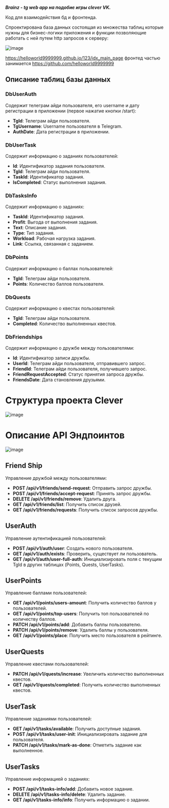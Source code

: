 ***Brainz - tg web app на подобие игры clever VK.***

Код для взаимодействия бд и фронтенда.

Спроектирована база данных состоящая из множества таблиц которые нужны для бизнес-логики приложения и функции позволяющие работать с ней путем http запросов к серверу:

![image](https://github.com/mefedraw/CleverGame-ASP-.NET-WEP-API/assets/144416623/20d455ad-e500-4244-91c1-c1863678311d)

https://helloworld9999999.github.io/123/idx_main_page фронтед частью занимается https://github.com/helloworld9999999


## Описание таблиц базы данных

### DbUserAuth
Содержит телеграм айди пользователя, его username и дату регистрации в приложении (первое нажатие кнопки /start):
- **TgId**: Телеграм айди пользователя.
- **TgUsername**: Username пользователя в Telegram.
- **AuthDate**: Дата регистрации в приложении.

### DbUserTask
Содержит информацию о заданиях пользователей:
- **Id**: Идентификатор задания пользователя.
- **TgId**: Телеграм айди пользователя.
- **TaskId**: Идентификатор задания.
- **IsCompleted**: Статус выполнения задания.

### DbTasksInfo
Содержит информацию о заданиях:
- **TaskId**: Идентификатор задания.
- **Profit**: Выгода от выполнения задания.
- **Text**: Описание задания.
- **Type**: Тип задания.
- **Workload**: Рабочая нагрузка задания.
- **Link**: Ссылка, связанная с заданием.

### DbPoints
Содержит информацию о баллах пользователей:
- **TgId**: Телеграм айди пользователя.
- **Points**: Количество баллов пользователя.

### DbQuests
Содержит информацию о квестах пользователей:
- **TgId**: Телеграм айди пользователя.
- **Completed**: Количество выполненных квестов.

### DbFriendships
Содержит информацию о дружбе между пользователями:
- **Id**: Идентификатор записи дружбы.
- **UserId**: Телеграм айди пользователя, отправившего запрос.
- **FriendId**: Телеграм айди пользователя, получившего запрос.
- **FriendRequestAccepted**: Статус принятия запроса дружбы.
- **FriendsDate**: Дата становления друзьями.


  

# Структура проекта Clever

![image](https://github.com/mefedraw/CleverGame-ASP-.NET-WEP-API/assets/144416623/0f15f33a-decd-4969-a361-fea74eeeef0c)






# Описание API Эндпоинтов

![image](https://github.com/mefedraw/CleverGame-ASP-.NET-WEP-API/assets/144416623/27ccc2af-6527-4974-9c06-94d378d80b03)



## Friend Ship
Управление дружбой между пользователями:
- **POST /api/v1/friends/send-request**: Отправить запрос дружбы.
- **POST /api/v1/friends/accept-request**: Принять запрос дружбы.
- **DELETE /api/v1/friends/remove**: Удалить друга.
- **GET /api/v1/friends/list**: Получить список друзей.
- **GET /api/v1/friends/requests**: Получить список запросов дружбы.

## UserAuth
Управление аутентификацией пользователей:
- **POST /api/v1/auth/user**: Создать нового пользователя.
- **GET /api/v1/auth/exists**: Проверить, существует ли пользователь.
- **GET /api/v1/auth/user-full-auth**: Инициализировать поля с текущим TgId в других таблицах (Points, Quests, UserTasks).

## UserPoints
Управление баллами пользователей:
- **GET /api/v1/points/users-amount**: Получить количество баллов у пользователей.
- **GET /api/v1/points/top-users**: Получить топ пользователей по количеству баллов.
- **PATCH /api/v1/points/add**: Добавить баллы пользователю.
- **PATCH /api/v1/points/remove**: Удалить баллы у пользователя.
- **GET /api/v1/points/place**: Получить место пользователя в рейтинге.

## UserQuests
Управление квестами пользователей:
- **PATCH /api/v1/quests/increase**: Увеличить количество выполненных квестов.
- **GET /api/v1/quests/completed**: Получить количество выполненных квестов.

## UserTask
Управление заданиями пользователей:
- **GET /api/v1/tasks/available**: Получить доступные задания.
- **POST /api/v1/tasks/user-init**: Инициализировать задание для пользователя.
- **PATCH /api/v1/tasks/mark-as-done**: Отметить задание как выполненное.

## UserTasks
Управление информацией о заданиях:
- **POST /api/v1/tasks-info/add**: Добавить новое задание.
- **DELETE /api/v1/tasks-info/delete**: Удалить задание.
- **GET /api/v1/tasks-info/info**: Получить информацию о задании.
